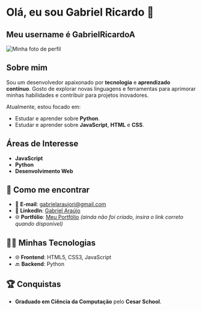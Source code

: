 # Olá, eu sou Gabriel Ricardo 👋
## Meu username é GabrielRicardoA

![Minha foto de perfil](file:///C:/Users/gabri/Downloads/163e1852-d5e7-4b41-9f2f-d247cfdd94b4.jpg)

## Sobre mim

Sou um desenvolvedor apaixonado por **tecnologia** e **aprendizado contínuo**. Gosto de explorar novas linguagens e ferramentas para aprimorar minhas habilidades e contribuir para projetos inovadores.

Atualmente, estou focado em:
- Estudar e aprender sobre **Python**.
- Estudar e aprender sobre **JavaScript**, **HTML** e **CSS**.

## Áreas de Interesse

- **JavaScript**
- **Python**
- **Desenvolvimento Web**

## 💬 Como me encontrar

- 📧 **E-mail**: [gabrielaraujori@gmail.com](mailto:gabrielaraujori@gmail.com)
- 💼 **LinkedIn**: [Gabriel Araújo](https://www.linkedin.com/in/gabriel-araújo-80164b2b8/)
- 🌐 **Portfólio**: [Meu Portfólio](https://seu-portfolio.com) _(ainda não foi criado, insira o link correto quando disponível)_

## 🧑‍💻 Minhas Tecnologias

- 🌐 **Frontend**: HTML5, CSS3, JavaScript
- 🔙 **Backend**: Python

## 🏆 Conquistas

- **Graduado em Ciência da Computação** pelo **Cesar School**.
